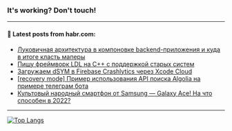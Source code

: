 ### It's working? Don't touch!

---
<!--
#### 🛠️ Technical stack:

![C++](https://img.shields.io/badge/C++-informational?logo=c%2B%2B&style=flat&logoColor=white&color=9C033A)
![Java](https://img.shields.io/badge/Java-informational?logo=java&style=flat&logoColor=white&color=007396)
![Kotlin](https://img.shields.io/badge/Kotlin-informational?logo=Kotlin&style=flat&logoColor=white&color=0095D5)
![JS](https://img.shields.io/badge/JS-informational?logo=javaScript&style=flat&logoColor=black&color=F7Df1E) <br>
![HTML5](https://img.shields.io/badge/HTML5-informational?logo=html5&style=flat&logoColor=white&color=E34F26)
![CSS3](https://img.shields.io/badge/CSS3-informational?logo=css3&style=flat&logoColor=white&color=157286)
![Sass](https://img.shields.io/badge/Saas-informational?logo=sass&style=flat&logoColor=white&color=hotpink)
![PHP](https://img.shields.io/badge/PHP-informational?logo=php&style=flat&logoColor=white&color=777BB4) <br>
![WebPAck](https://img.shields.io/badge/WebPack-informational?logo=webPack&style=flat&logoColor=white&color=FF6F00)
![Bootstrap](https://img.shields.io/badge/Bootstrap-informational?logo=Bootstrap&style=flat&logoColor=white&color=7952B3)
![MySQL](https://img.shields.io/badge/MySQL-informational?logo=MySQL&style=flat&logoColor=white&color=00f) <br>
![NodeJS](https://img.shields.io/badge/NodeJS-informational?logo=node.js&style=flat&logoColor=white&color=43853D)
![Spring](https://img.shields.io/badge/Spring-informational?logo=Spring&style=flat&logoColor=white&color=0A9EDC)
![Angular](https://img.shields.io/badge/Vue-informational?logo=vue.js&style=flat&logoColor=white&color=red)
![Git](https://img.shields.io/badge/Git-informational?logo=git&style=flat&logoColor=white&color=darkorange)

___
-->

#### 💬 Latest posts from habr.com:

<!-- BLOG-POST-LIST:START -->
- [Луковичная архитектура в компоновке backend-приложения и куда в итоге класть маперы](https://habr.com/ru/post/672328/?utm_source=habrahabr&utm_medium=rss&utm_campaign=672328)
- [Пишу фреймворк LDL на С++ с поддержкой старых систем](https://habr.com/ru/post/700668/?utm_source=habrahabr&utm_medium=rss&utm_campaign=700668)
- [Загружаем dSYM в Firebase Crashlytics через Xcode Cloud](https://habr.com/ru/post/700742/?utm_source=habrahabr&utm_medium=rss&utm_campaign=700742)
- [[recovery mode] Пример использования API поиска Algolia на примере телеграм бота](https://habr.com/ru/post/700724/?utm_source=habrahabr&utm_medium=rss&utm_campaign=700724)
- [Культовый народный смартфон от Samsung — Galaxy Ace! На что способен в 2022?](https://habr.com/ru/post/700720/?utm_source=habrahabr&utm_medium=rss&utm_campaign=700720)
<!-- BLOG-POST-LIST:END -->

---

[![Top Langs](https://github-readme-stats.vercel.app/api/top-langs/?username=zloylis&layout=compact&hide_border=true&theme=dracula)](https://github.com/zloylis)

